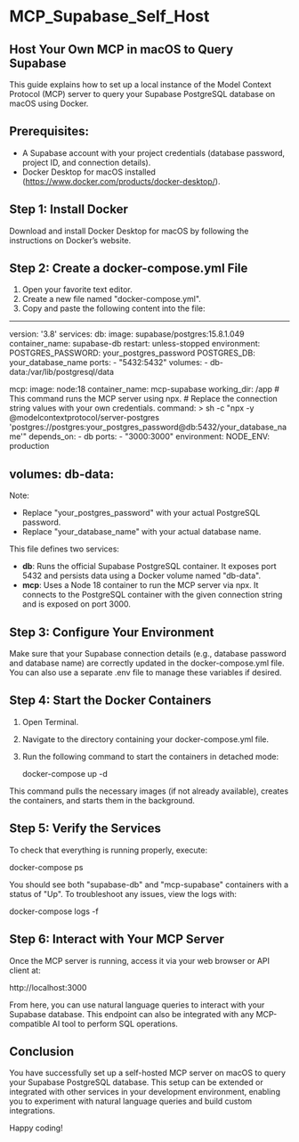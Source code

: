 MCP_Supabase_Self_Host
======================

Host Your Own MCP in macOS to Query Supabase
--------------------------------------------

This guide explains how to set up a local instance of the Model Context Protocol (MCP) server to query your Supabase PostgreSQL database on macOS using Docker.

Prerequisites:
--------------
- A Supabase account with your project credentials (database password, project ID, and connection details).
- Docker Desktop for macOS installed (https://www.docker.com/products/docker-desktop/).

Step 1: Install Docker
----------------------
Download and install Docker Desktop for macOS by following the instructions on Docker’s website.

Step 2: Create a docker-compose.yml File
-----------------------------------------
1. Open your favorite text editor.
2. Create a new file named "docker-compose.yml".
3. Copy and paste the following content into the file:

--------------------------------------------------
version: '3.8'
services:
  db:
    image: supabase/postgres:15.8.1.049
    container_name: supabase-db
    restart: unless-stopped
    environment:
      POSTGRES_PASSWORD: your_postgres_password
      POSTGRES_DB: your_database_name
    ports:
      - "5432:5432"
    volumes:
      - db-data:/var/lib/postgresql/data

  mcp:
    image: node:18
    container_name: mcp-supabase
    working_dir: /app
    # This command runs the MCP server using npx.
    # Replace the connection string values with your own credentials.
    command: >
      sh -c "npx -y @modelcontextprotocol/server-postgres 'postgres://postgres:your_postgres_password@db:5432/your_database_name'"
    depends_on:
      - db
    ports:
      - "3000:3000"
    environment:
      NODE_ENV: production

volumes:
  db-data:
--------------------------------------------------

Note:
- Replace "your_postgres_password" with your actual PostgreSQL password.
- Replace "your_database_name" with your actual database name.

This file defines two services:
- **db**: Runs the official Supabase PostgreSQL container. It exposes port 5432 and persists data using a Docker volume named "db-data".
- **mcp**: Uses a Node 18 container to run the MCP server via npx. It connects to the PostgreSQL container with the given connection string and is exposed on port 3000.

Step 3: Configure Your Environment
------------------------------------
Make sure that your Supabase connection details (e.g., database password and database name) are correctly updated in the docker-compose.yml file.
You can also use a separate .env file to manage these variables if desired.

Step 4: Start the Docker Containers
-------------------------------------
1. Open Terminal.
2. Navigate to the directory containing your docker-compose.yml file.
3. Run the following command to start the containers in detached mode:

   docker-compose up -d

This command pulls the necessary images (if not already available), creates the containers, and starts them in the background.

Step 5: Verify the Services
---------------------------
To check that everything is running properly, execute:

   docker-compose ps

You should see both "supabase-db" and "mcp-supabase" containers with a status of "Up". To troubleshoot any issues, view the logs with:

   docker-compose logs -f

Step 6: Interact with Your MCP Server
---------------------------------------
Once the MCP server is running, access it via your web browser or API client at:

   http://localhost:3000

From here, you can use natural language queries to interact with your Supabase database. This endpoint can also be integrated with any MCP-compatible AI tool to perform SQL operations.

Conclusion
----------
You have successfully set up a self-hosted MCP server on macOS to query your Supabase PostgreSQL database. This setup can be extended or integrated with other services in your development environment, enabling you to experiment with natural language queries and build custom integrations.

Happy coding!
